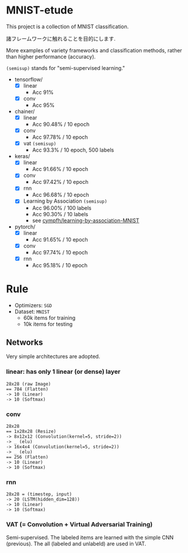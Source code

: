 # MNIST-etude

This project is a collection of MNIST classification.

諸フレームワークに触れることを目的にします.

More examples of variety frameworks and classification methods, rather than higher performance (accuracy).

`(semisup)` stands for "semi-supervised learning."

- tensorflow/
    - [x] linear
        - Acc 91%
    - [x] conv
        - Acc 95%
- chainer/
    - [x] linear
        - Acc 90.48% / 10 epoch
    - [x] conv
        - Acc 97.78% / 10 epoch
    - [x] vat `(semisup)`
        - Acc 93.3% / 10 epoch, 500 labels
- keras/
    - [x] linear
        - Acc 91.66% / 10 epoch
    - [x] conv
        - Acc 97.42% / 10 epoch
    - [x] rnn
        - Acc 96.68% / 10 epoch
    - [x] Learning by Association `(semisup)`
        - Acc 96.00% / 100 labels
        - Acc 90.30% / 10 labels
        - see [cympfh/learning-by-association-MNIST](https://github.com/cympfh/learning-by-association-MNIST)
- pytorch/
    - [x] linear
        - Acc 91.65% / 10 epoch
    - [x] conv
        - Acc 97.74% / 10 epoch
    - [x] rnn
        - Acc 95.18% / 10 epoch

# Rule

- Optimizers: `SGD`
- Dataset: `MNIST`
    - 60k items for training
    - 10k items for testing

## Networks

Very simple architectures are adopted.

### linear: has only 1 linear (or dense) layer

```
28x28 (raw Image)
== 784 (Flatten)
-> 10 (Linear)
-> 10 (Softmax)
```

### conv

```
28x28
== 1x28x28 (Resize)
-> 8x12x12 (Convolution(kernel=5, stride=2))
-> _ (elu)
-> 16x4x4 (Convolution(kernel=5, stride=2))
-> _ (elu)
== 256 (Flatten)
-> 10 (Linear)
-> 10 (Softmax)
```

### rnn

```
28x28 = (timestep, input)
-> 20 (LSTM(hidden_dim=128))
-> 10 (Linear)
-> 10 (Softmax)
```

### VAT (= Convolution + Virtual Adversarial Training)

Semi-supervised.
The labeled items are learned with the simple CNN (previous).
The all (labeled and unlabeld) are used in VAT.

